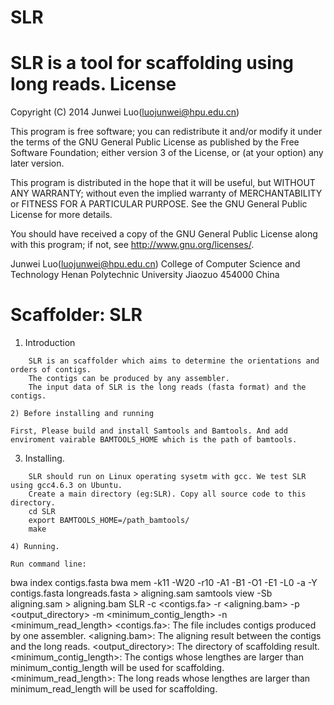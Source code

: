 # SLR
SLR is a tool for scaffolding using long reads.
License
=========

Copyright (C) 2014 Junwei Luo(luojunwei@hpu.edu.cn)

This program is free software; you can redistribute it and/or
modify it under the terms of the GNU General Public License
as published by the Free Software Foundation; either version 3
of the License, or (at your option) any later version.

This program is distributed in the hope that it will be useful,
but WITHOUT ANY WARRANTY; without even the implied warranty of
MERCHANTABILITY or FITNESS FOR A PARTICULAR PURPOSE.  See the
GNU General Public License for more details.

You should have received a copy of the GNU General Public License
along with this program; if not, see <http://www.gnu.org/licenses/>.

Junwei Luo(luojunwei@hpu.edu.cn)
College of Computer Science and Technology
Henan Polytechnic University
Jiaozuo
454000
China


Scaffolder: SLR
=================

1) Introduction
```
	SLR is an scaffolder which aims to determine the orientations and orders of contigs. 
	The contigs can be produced by any assembler.
	The input data of SLR is the long reads (fasta format) and the contigs.

2) Before installing and running
```
	First, Please build and install Samtools and Bamtools. And add enviroment vairable BAMTOOLS_HOME which is the path of bamtools.

3) Installing.
```
	SLR should run on Linux operating sysetm with gcc. We test SLR using gcc4.6.3 on Ubuntu.
	Create a main directory (eg:SLR). Copy all source code to this directory.
	cd SLR
	export BAMTOOLS_HOME=/path_bamtools/
	make

4) Running.
```
	Run command line: 
  bwa index contigs.fasta
  bwa mem -k11 -W20 -r10 -A1 -B1 -O1 -E1 -L0 -a -Y contigs.fasta longreads.fasta > aligning.sam
  samtools view -Sb aligning.sam > aligning.bam
	SLR -c <contigs.fa> -r <aligning.bam> -p <output_directory> -m <minimum_contig_length> -n <minimum_read_length>
	<contigs.fa>: 
		The file includes contigs produced by one assembler.
	<aligning.bam>:
		The aligning result between the contigs and the long reads.
	<output_directory>:
		The directory of scaffolding result.
	<minimum_contig_length>: 
		The contigs whose lengthes are larger than minimum_contig_length will be used for scaffolding.
	<minimum_read_length>: 
		The long reads whose lengthes are larger than minimum_read_length will be used for scaffolding.
```
